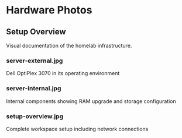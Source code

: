 # Hardware Photos

## Setup Overview
Visual documentation of the homelab infrastructure.

### server-external.jpg
Dell OptiPlex 3070 in its operating environment

### server-internal.jpg  
Internal components showing RAM upgrade and storage configuration

### setup-overview.jpg
Complete workspace setup including network connections

